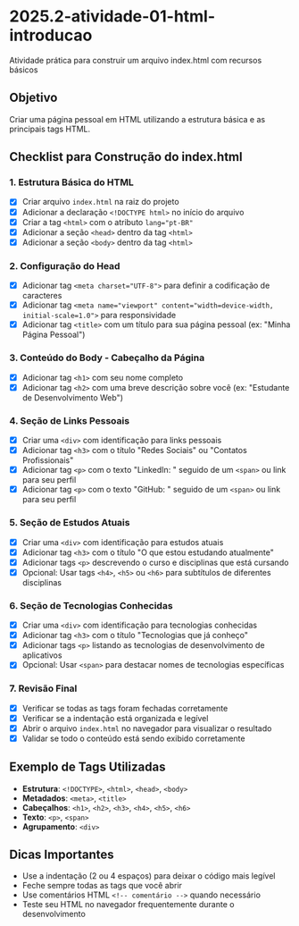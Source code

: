 # 2025.2-atividade-01-html-introducao

Atividade prática para construir um arquivo index.html com recursos básicos

## Objetivo

Criar uma página pessoal em HTML utilizando a estrutura básica e as principais tags HTML.

## Checklist para Construção do index.html

### 1. Estrutura Básica do HTML

- [X] Criar arquivo `index.html` na raiz do projeto
- [X] Adicionar a declaração `<!DOCTYPE html>` no início do arquivo
- [X] Criar a tag `<html>` com o atributo `lang="pt-BR"`
- [X] Adicionar a seção `<head>` dentro da tag `<html>`
- [X] Adicionar a seção `<body>` dentro da tag `<html>`

### 2. Configuração do Head

- [X] Adicionar tag `<meta charset="UTF-8">` para definir a codificação de caracteres
- [X] Adicionar tag `<meta name="viewport" content="width=device-width, initial-scale=1.0">` para responsividade
- [X] Adicionar tag `<title>` com um título para sua página pessoal (ex: "Minha Página Pessoal")

### 3. Conteúdo do Body - Cabeçalho da Página

- [X] Adicionar tag `<h1>` com seu nome completo
- [X] Adicionar tag `<h2>` com uma breve descrição sobre você (ex: "Estudante de Desenvolvimento Web")

### 4. Seção de Links Pessoais

- [X] Criar uma `<div>` com identificação para links pessoais
- [X] Adicionar tag `<h3>` com o título "Redes Sociais" ou "Contatos Profissionais"
- [X] Adicionar tag `<p>` com o texto "LinkedIn: " seguido de um `<span>` ou link para seu perfil
- [X] Adicionar tag `<p>` com o texto "GitHub: " seguido de um `<span>` ou link para seu perfil

### 5. Seção de Estudos Atuais

- [X] Criar uma `<div>` com identificação para estudos atuais
- [X] Adicionar tag `<h3>` com o título "O que estou estudando atualmente"
- [X] Adicionar tags `<p>` descrevendo o curso e disciplinas que está cursando
- [X] Opcional: Usar tags `<h4>`, `<h5>` ou `<h6>` para subtítulos de diferentes disciplinas

### 6. Seção de Tecnologias Conhecidas

- [X] Criar uma `<div>` com identificação para tecnologias conhecidas
- [X] Adicionar tag `<h3>` com o título "Tecnologias que já conheço"
- [X] Adicionar tags `<p>` listando as tecnologias de desenvolvimento de aplicativos
- [X] Opcional: Usar `<span>` para destacar nomes de tecnologias específicas

### 7. Revisão Final

- [X] Verificar se todas as tags foram fechadas corretamente
- [X] Verificar se a indentação está organizada e legível
- [X] Abrir o arquivo `index.html` no navegador para visualizar o resultado
- [X] Validar se todo o conteúdo está sendo exibido corretamente

## Exemplo de Tags Utilizadas

- **Estrutura**: `<!DOCTYPE>`, `<html>`, `<head>`, `<body>`
- **Metadados**: `<meta>`, `<title>`
- **Cabeçalhos**: `<h1>`, `<h2>`, `<h3>`, `<h4>`, `<h5>`, `<h6>`
- **Texto**: `<p>`, `<span>`
- **Agrupamento**: `<div>`

## Dicas Importantes

- Use a indentação (2 ou 4 espaços) para deixar o código mais legível
- Feche sempre todas as tags que você abrir
- Use comentários HTML `<!-- comentário -->` quando necessário
- Teste seu HTML no navegador frequentemente durante o desenvolvimento
